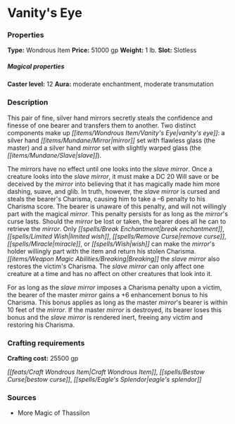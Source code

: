 ﻿---
Title: "Vanity's Eye"
Type: "Wondrous Item"
Price: "51000 gp"
Weight: "1 lb."
Slot: "Slotless"
Caster level: "12"
Aura: "moderate enchantment, moderate transmutation"
Description: |
  "This pair of fine, silver hand mirrors secretly steals the confidence and finesse of one bearer and transfers them to another. Two distinct components make up vanity's eye: a silver hand mirror set with flawless glass (the master) and a silver hand mirror set with slightly warped glass (the slave).
  The mirrors have no effect until one looks into the slave mirror. Once a creature looks into the slave mirror, it must make a DC 20 Will save or be deceived by the mirror into believing that it has magically made him more dashing, suave, and glib. In truth, however, the slave mirror is cursed and steals the bearer's Charisma, causing him to take a –6 penalty to his Charisma score. The bearer is unaware of this penalty, and will not willingly part with the magical mirror. This penalty persists for as long as the mirror's curse lasts. Should the mirror be lost or taken, the bearer does all he can to retrieve the mirror. Only _break enchantment_, _limited wish_, _remove curse_, _miracle_, or _wish_ can make the mirror's holder willingly part with the item and return his stolen Charisma. Breaking the slave mirror also restores the victim's Charisma. The slave mirror can only affect one creature at a time and has no affect on other creatures that look into it.
  For as long as the slave mirror imposes a Charisma penalty upon a victim, the bearer of the master mirror gains a +6 enhancement bonus to his Charisma. This bonus applies as long as the master mirror's bearer is within 10 feet of the mirror. If the master mirror is destroyed, its bearer loses this bonus and the slave mirror is rendered inert, freeing any victim and restoring his Charisma."
Crafting cost: "25500 gp"
Sources: "['More Magic of Thassilon']"
---

# Vanity's Eye

### Properties

**Type:** Wondrous Item **Price:** 51000 gp **Weight:** 1 lb. **Slot:** Slotless

##### Magical properties

**Caster level:** 12 **Aura:** moderate enchantment, moderate transmutation

### Description

This pair of fine, silver hand mirrors secretly steals the confidence and finesse of one bearer and transfers them to another. Two distinct components make up _[[items/Wondrous Item/Vanity's Eye|vanity's eye]]_: a silver hand _[[items/Mundane/Mirror|mirror]]_ set with flawless glass (the master) and a silver hand _mirror_ set with slightly warped glass (the _[[items/Mundane/Slave|slave]]_).

The mirrors have no effect until one looks into the _slave_ _mirror_. Once a creature looks into the _slave_ _mirror_, it must make a DC 20 Will save or be deceived by the _mirror_ into believing that it has magically made him more dashing, suave, and glib. In truth, however, the _slave_ _mirror_ is cursed and steals the bearer's Charisma, causing him to take a –6 penalty to his Charisma score. The bearer is unaware of this penalty, and will not willingly part with the magical _mirror_. This penalty persists for as long as the _mirror_'s curse lasts. Should the _mirror_ be lost or taken, the bearer does all he can to retrieve the _mirror_. Only _[[spells/Break Enchantment|break enchantment]]_, _[[spells/Limited Wish|limited wish]]_, _[[spells/Remove Curse|remove curse]]_, _[[spells/Miracle|miracle]]_, or _[[spells/Wish|wish]]_ can make the _mirror_'s holder willingly part with the item and return his stolen Charisma. _[[items/Weapon Magic Abilities/Breaking|Breaking]]_ the _slave_ _mirror_ also restores the victim's Charisma. The _slave_ _mirror_ can only affect one creature at a time and has no affect on other creatures that look into it.

For as long as the _slave_ _mirror_ imposes a Charisma penalty upon a victim, the bearer of the master _mirror_ gains a +6 enhancement bonus to his Charisma. This bonus applies as long as the master _mirror_'s bearer is within 10 feet of the _mirror_. If the master _mirror_ is destroyed, its bearer loses this bonus and the _slave_ _mirror_ is rendered inert, freeing any victim and restoring his Charisma.

### Crafting requirements

**Crafting cost:** 25500 gp

_[[feats/Craft Wondrous Item|Craft Wondrous Item]]_, _[[spells/Bestow Curse|bestow curse]]_, _[[spells/Eagle's Splendor|eagle's splendor]]_

### Sources

* More Magic of Thassilon
